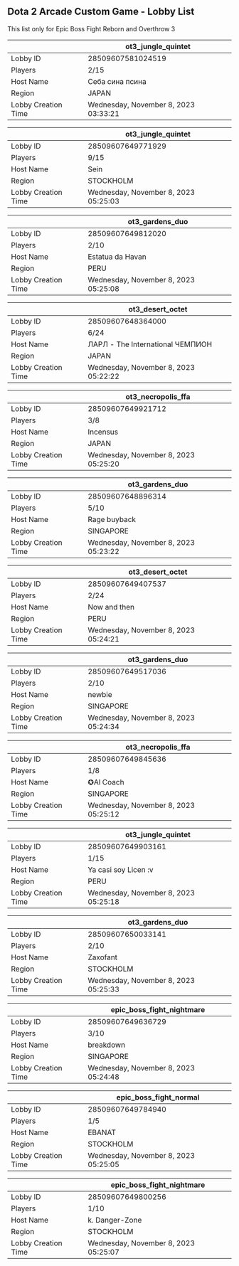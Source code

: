 ## Dota 2 Arcade Custom Game - Lobby List

This list only for Epic Boss Fight Reborn and Overthrow 3

|  | ot3_jungle_quintet |
| ------ | ------ |
| Lobby ID | 28509607581024519 |
| Players | 2/15 |
| Host Name | Себа сина псина |
| Region | JAPAN |
| Lobby Creation Time | Wednesday, November 8, 2023 03:33:21 |


|  | ot3_jungle_quintet |
| ------ | ------ |
| Lobby ID | 28509607649771929 |
| Players | 9/15 |
| Host Name | Sein |
| Region | STOCKHOLM |
| Lobby Creation Time | Wednesday, November 8, 2023 05:25:03 |


|  | ot3_gardens_duo |
| ------ | ------ |
| Lobby ID | 28509607649812020 |
| Players | 2/10 |
| Host Name | Estatua da Havan |
| Region | PERU |
| Lobby Creation Time | Wednesday, November 8, 2023 05:25:08 |


|  | ot3_desert_octet |
| ------ | ------ |
| Lobby ID | 28509607648364000 |
| Players | 6/24 |
| Host Name | ЛАРЛ - The International ЧЕМПИОН |
| Region | JAPAN |
| Lobby Creation Time | Wednesday, November 8, 2023 05:22:22 |


|  | ot3_necropolis_ffa |
| ------ | ------ |
| Lobby ID | 28509607649921712 |
| Players | 3/8 |
| Host Name | Incensus |
| Region | JAPAN |
| Lobby Creation Time | Wednesday, November 8, 2023 05:25:20 |


|  | ot3_gardens_duo |
| ------ | ------ |
| Lobby ID | 28509607648896314 |
| Players | 5/10 |
| Host Name | Rage buyback |
| Region | SINGAPORE |
| Lobby Creation Time | Wednesday, November 8, 2023 05:23:22 |


|  | ot3_desert_octet |
| ------ | ------ |
| Lobby ID | 28509607649407537 |
| Players | 2/24 |
| Host Name | Now and then |
| Region | PERU |
| Lobby Creation Time | Wednesday, November 8, 2023 05:24:21 |


|  | ot3_gardens_duo |
| ------ | ------ |
| Lobby ID | 28509607649517036 |
| Players | 2/10 |
| Host Name | newbie |
| Region | SINGAPORE |
| Lobby Creation Time | Wednesday, November 8, 2023 05:24:34 |


|  | ot3_necropolis_ffa |
| ------ | ------ |
| Lobby ID | 28509607649845636 |
| Players | 1/8 |
| Host Name | ✪Al Coach |
| Region | SINGAPORE |
| Lobby Creation Time | Wednesday, November 8, 2023 05:25:12 |


|  | ot3_jungle_quintet |
| ------ | ------ |
| Lobby ID | 28509607649903161 |
| Players | 1/15 |
| Host Name | Ya casi soy Licen :v |
| Region | PERU |
| Lobby Creation Time | Wednesday, November 8, 2023 05:25:18 |


|  | ot3_gardens_duo |
| ------ | ------ |
| Lobby ID | 28509607650033141 |
| Players | 2/10 |
| Host Name | Zaxofant |
| Region | STOCKHOLM |
| Lobby Creation Time | Wednesday, November 8, 2023 05:25:33 |


|  | epic_boss_fight_nightmare |
| ------ | ------ |
| Lobby ID | 28509607649636729 |
| Players | 3/10 |
| Host Name | breakdown |
| Region | SINGAPORE |
| Lobby Creation Time | Wednesday, November 8, 2023 05:24:48 |


|  | epic_boss_fight_normal |
| ------ | ------ |
| Lobby ID | 28509607649784940 |
| Players | 1/5 |
| Host Name | EBANAT |
| Region | STOCKHOLM |
| Lobby Creation Time | Wednesday, November 8, 2023 05:25:05 |


|  | epic_boss_fight_nightmare |
| ------ | ------ |
| Lobby ID | 28509607649800256 |
| Players | 1/10 |
| Host Name | k. Danger-Zone |
| Region | STOCKHOLM |
| Lobby Creation Time | Wednesday, November 8, 2023 05:25:07 |



